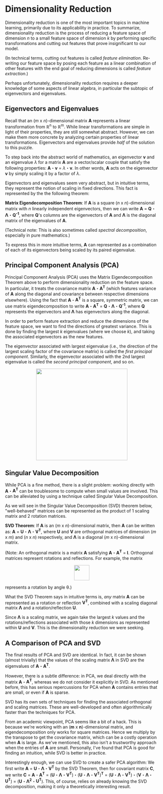 Dimensionality Reduction
========================

Dimensionality reduction is one of the most important topics in machine learning, primarily due to its applicability in practice. To summarize, dimensionality reduction is the process of reducing a feature space of dimension *n* to a small feature space of dimension *k* by performing specific transformations and cutting out features that prove insignificant to our model.

(In technical terms, cutting out features is called *feature elimination*. Re-writing our feature space by posing each feature as a linear combination of other features with the end goal of reducing dimensions is called *feature extraction*.)

Perhaps unfortunately, dimensionality reduction requires a deeper knowledge of some aspects of linear algebra, in particular the subtopic of eigenvectors and eigenvalues.

Eigenvectors and Eigenvalues
----------------------------
Recall that an (*m* x *n*)-dimensional matrix **A** represents a linear transformation from ℝ<sup>n</sup> to ℝ<sup>m</sup>. While linear transformations are simple in light of their properties, they are still somewhat abstract. However, we can make them more concrete by analyzing certain properties of linear transformations. Eigenvectors and eigenvalues provide *half* of the solution to this puzzle.

To step back into the abstract world of mathematics, an eigenvector **v** and an eigenvalue *λ* for a matrix **A** are a vector/scalar couple that satisfy the following properties: **A**・**v** = *λ*・**v**. In other words, **A** acts on the eigenvector **v** by simply scaling it by a factor of *λ*.

Eigenvectors and eigenvalues seem very abstract, but in intuitive terms, they represent the notion of scaling in fixed directions. This fact is represented by the the following theorem:

**Matrix Eigendecomposition Theorem**: If **A** is a square (*n* x *n*)-dimensional matrix with *n* linearly independent eigenvectors, then we can write **A** = **Q**・**Λ**・**Q<sup>-1</sup>**, where **Q**'s columns are the eigenvectors of **A** and **Λ** is the diagonal matrix of the eigenvalues of **A**.

(Technical note: This is also sometimes called *spectral decomposition*, especially in pure mathematics.)

To express this in more intuitive terms, **A** can represented as a combination of each of its eigenvectors being scaled by its paired eigenvalue.

Principal Component Analysis (PCA)
----------------------------------

Principal Component Analysis (PCA) uses the Matrix Eigendecomposition Theorem above to perform dimensionality reduction on the feature space. In particular, it treats the covariance matrix **A**・**A<sup>T</sup>** (which features variance of **A** along the diagonal and covariance between respective dimensions elsewhere). Using the fact that **A**・**A<sup>T</sup>** is a square, symmetric matrix, we can use matrix eigendecomposition to write **A**・**A<sup>T</sup>** = **Q**・**Λ**・**Q<sup>-1</sup>**, where **Q** represents the eigenvectors and **Λ** has eigenvectors along the diagonal.

In order to perform feature extraction and reduce the dimensions of the feature space, we want to find the directions of greatest variance. This is done by finding the largest *k* eigenvalues (where we choose *k*), and taking the associated eigenvectors as the new features.

The eigenvector associated with largest eigenvalue (i.e., the direction of the largest scaling factor of the covariance matrix) is called the *first principal component*. Similarly, the eigenvector associated with the 2nd largest eigenvalue is called the *second principal component*, and so on.

<p align="center">
  <img src="https://imgur.com/lU5gXML.png" height="300">
</p>


Singular Value Decomposition
----------------------------
While PCA is a fine method, there is a slight problem: working directly with **A**・**A<sup>T</sup>** can be troublesome to compute when small values are involved. This can be alleviated by using a technique called Singular Value Decomposition.

As we will see in the Singular Value Decomposition (SVD) theorem below, "well-behaved" matrices can be represented as the product of 1 scaling matrix and 2 rotation matrices.

**SVD Theorem**: If **A** is an (*m* x *n*)-dimensional matrix, then **A** can be written as: **A** = **U**・**Λ**・**V<sup>T</sub>**, where **U** and **V** are orthogonal matrices of dimension (*m* x *m*) and (*n* x *n*) respectively, and **Λ** is a diagonal (*m* x *n*)-dimensional matrix.

(Note: An orthogonal matrix is a matrix **A** satisfying **A**・**A<sup>T</sup>** = **I**. Orthogonal matrices represent rotations and reflections. For example, the matrix<p align="center">
  <img src="https://imgur.com/WamXjci.png" height="50">
</p>
represents a rotation by angle θ.)

What the SVD Theorem says in intuitive terms is, *any* matrix **A** can be represented as a rotation or reflection **V<sup>T</sub>**, combined with a scaling diagonal matrix **Λ** and a rotation/reflection **U**.

Since **Λ** is a scaling matrix, we again take the largest *k* values and the rotations/reflections associated with those *k* dimensions as represented within **U** and **V**. This is the dimensionality reduction we were seeking.

A Comparison of PCA and SVD
---------------------------
The final results of PCA and SVD are identical. In fact, it can be shown (almost trivially) that the values of the scaling matrix **Λ** in SVD are the eigenvalues of **A**・**A<sup>T</sup>**.

However, there is a subtle difference: in PCA, we deal directly with the matrix **A**・**A<sup>T</sup>**, whereas we do not consider it explicitly in SVD. As mentioned before, this has serious repercussions for PCA when **A** contains entries that are small, or even if **A** is sparse.

SVD has its own sets of techniques for finding the associated orthogonal and scaling matrices. These are well-developed and often algorithmically faster than the techniques for PCA.

From an academic viewpoint, PCA seems like a bit of a hack. This is because we're working with an (**m** x **n**)-dimensional matrix, and eigendecomposition only works for square matrices. Hence we multiply by the transpose to get the covariance matrix, which can be a costly operation when **A** is large. As we've mentioned, this also isn't a trustworthy approach when the entries of **A** are small. Personally, I've found that PCA is good for finding an intuition, while SVD is better in practice.

Interestingly enough, we can use SVD to create a safer PCA algorithm: We first write **A** = **U**・**Λ**・**V<sup>T</sub>** by the SVD Theorem, then for covariant matrix **C**, we write **C** = **A**・**A<sup>T</sup>** = (**U**・**Λ**・**V<sup>T</sub>**)・(**U**・**Λ**・**V<sup>T</sub>**)<sup>**T**</sup> = (**U**・**Λ**・**V<sup>T</sub>**)・(**V**・**Λ**・**U<sup>T</sup>**) = (**U**・**Λ**<sup>**2**</sup>・**U<sup>T</sup>**). This, of course, relies on already knowing the SVD decomposition, making it only a theoretically interesting result.
